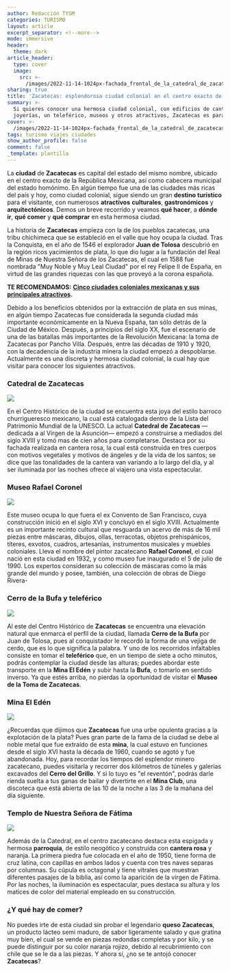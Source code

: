 ```yaml
---
author: Redacción TYSM
categories: TURISMO
layout: article
excerpt_separator: <!--more-->
mode: immersive
header:
  theme: dark
article_header:
  type: cover
  image:
    src: >-
      /images/2022-11-14-1024px-fachada_frontal_de_la_catedral_de_zacatecas-_zac.jpeg
sharing: true
title: 'Zacatecas: esplendorosa ciudad colonial en el centro exacto de México'
summary: >-
  Si quieres conocer una hermosa ciudad colonial, con edificios de cantera rosa,
  joyerías, un teleférico, museos y otros atractivos, Zacatecas es para ti
cover: >-
  /images/2022-11-14-1024px-fachada_frontal_de_la_catedral_de_zacatecas-_zac.jpeg
tags: turismo viajes ciudades
show_author_profile: false
comment: false
_template: plantilla
---
```







La **ciudad** de **Zacatecas** es capital del estado del mismo nombre, ubicado en el centro exacto de la República Mexicana, así como cabecera municipal del estado homónimo. En algún tiempo fue una de las ciudades más ricas del país y hoy, como ciudad colonial, sigue siendo un gran **destino turístico** para el visitante, con numerosos **atractivos** **culturales**, **gastronómicos** y **arquitectónicos**. Demos un breve recorrido y veamos **qué hacer**, a **dónde ir**, **qué comer** y **qué comprar** en esta hermosa ciudad.

La historia de **Zacatecas** empieza con la de los pueblos zacatecas, una tribu chichimeca que se estableció en el valle que hoy ocupa la ciudad. Tras la Conquista, en el año de 1546 el explorador **Juan de Tolosa** descubrió en la región ricos yacimientos de plata, lo que dio lugar a la fundación del Real de Minas de Nuestra Señora de los Zacatecas, el cual en 1588 fue nombrada "Muy Noble y Muy Leal Ciudad" por el rey Felipe II de España, en virtud de las grandes riquezas con las que proveyó a la corona española.

**TE RECOMENDAMOS:** [**Cinco ciudades coloniales mexicanas y sus principales atractivos**](https://blog.tonoysumariachi.com/turismo/2022/06/15/cinco-ciudades-coloniales-mexicanas.html)**.**

Debido a los beneficios obtenidos por la extracción de plata en sus minas, en algún tiempo Zacatecas fue considerada la segunda ciudad más importante económicamente en la Nueva España, tan sólo detrás de la Ciudad de México. Después, a principios del siglo XX, fue el escenario de una de las batallas más importantes de la Revolución Mexicana: la toma de Zacatecas por Pancho Villa. Después, entre las décadas de 1910 y 1920, con la decadencia de la industria minera la ciudad empezó a despoblarse. Actualmente es una discreta y hermosa ciudad colonial, la cual hay que visitar para conocer los siguientes atractivos.

### Catedral de Zacatecas

![](https://upload.wikimedia.org/wikipedia/commons/thumb/9/96/Catedral%2C_Arquitectura_Colonial%2C_Zacatecas_%2816461248359%29.jpg/1024px-Catedral%2C_Arquitectura_Colonial%2C_Zacatecas_%2816461248359%29.jpg)

En el Centro Histórico de la ciudad se encuentra esta joya del estilo barroco churrigueresco mexicano, la cual está catalogada dentro de la Lista del Patrimonio Mundial de la UNESCO. La actual **Catedral de Zacatecas** —dedicada a al Virgen de la Asunción— empezó a construirse a mediados del siglo XVIII y tomó mas de cien años para completarse. Destaca por su fachada realizada en cantera rosa, la cual está construida en tres cuerpos con motivos vegetales y motivos de ángeles y de la vida de los santos; se dice que las tonalidades de la cantera van variando a lo largo del día, y al ser iluminada por las noches ofrece al viajero una vista espectacular.

### Museo Rafael Coronel

![](https://upload.wikimedia.org/wikipedia/commons/thumb/b/b5/Museo_Rafael_Coronel%2C_Jard%C3%ADn_-_panoramio.jpg/1024px-Museo_Rafael_Coronel%2C_Jard%C3%ADn_-_panoramio.jpg)

Este museo ocupa lo que fuera el ex Convento de San Francisco, cuya construcción inició en el siglo XVI y concluyó en el siglo XVIII. Actualmente es un importante recinto cultural que resguarda un acervo de más de 16 mil piezas entre máscaras, dibujos, ollas, terracotas, objetos prehispánicos, títeres, exvotos, cuadros, artesanías, instrumentos musicales y muebles coloniales. Lleva el nombre del pintor zacatecano **Rafael Coronel**, el cual nació en esta ciudad en 1932, y como museo fue inaugurado el 5 de julio de 1990. Los expertos consideran su colección de máscaras como la más grande del mundo y posee, también, una colección de obras de Diego Rivera-

### Cerro de la Bufa y teleférico

![](https://upload.wikimedia.org/wikipedia/commons/thumb/c/ca/Zacatecas_Panoramic_View.jpg/1024px-Zacatecas_Panoramic_View.jpg)

Al este del Centro Histórico de **Zacatecas** se encuentra una elevación natural que enmarca el perfil de la ciudad, llamada **Cerro de la Bufa** por Juan de Tolosa, pues al conquistador le recordó la forma de una vejiga de cerdo, que es lo que significa la palabra. Y uno de los recorridos infaltables consiste en tomar el **teleférico** que, en un tiempo de siete a ocho minutos, podrás contemplar la ciudad desde las alturas; puedes abordar este transporte en la **Mina El Edén** y subir hasta la **Bufa**, o tomarlo en sentido inverso. Ya que estés arriba, no pierdas la oportunidad de visitar el **Museo de la Toma de Zacatecas**.

### Mina El Edén

![](https://upload.wikimedia.org/wikipedia/commons/d/d6/Mina_El_Ed%C3%A9n_Zacatecas_M%C3%A9xico.jpg)

¿Recuerdas que dijimos que **Zacatecas** fue una urbe opulenta gracias a la explotación de la plata? Pues gran parte de la fama de la ciudad se debe al noble metal que fue extraído de esta **mina**, la cual estuvo en funciones desde el siglo XVI hasta la década de 1960, cuando se agotó y fue abandonada. Hoy, para recordar los tiempos del esplendor minero zacatecano, puedes visitarla y recorrer dos kilómetros de túneles y galerías excavados del **Cerro del Grillo**. Y si lo tuyo es "el reventón", podrás darle rienda suelta a tus ganas de bailar y divertirte en el **Mina Club**, una discoteca que está abierta de las 10 de la noche a las 3 de la mañana del día siguiente.

### Templo de Nuestra Señora de Fátima

![](https://upload.wikimedia.org/wikipedia/commons/0/0d/Our_Lady_of_Fatima_Church%2C_Zacatecas_city%2C_Zacatecas_state%2C_Mexico_02.jpg)

Además de la Catedral, en el centro zacatecano destaca esta espigada y hermosa **parroquia**, de estilo neogótico y construida con **cantera rosa** y naranja. La primera piedra fue colocada en el año de 1950, tiene forma de cruz latina, con capillas en ambos lados y cuenta con tres naves separas por columnas. Su cúpula es octagonal y tiene vitrales que muestran diferentes pasajes de la biblia, así como la aparición de la virgen de Fátima. Por las noches, la iluminación es espectacular, pues destaca su altura y los matices de color del material empleado en su construcción.

### ¿Y qué hay de comer?

No puedes irte de esta ciudad sin probar el legendario **queso Zacatecas**, un producto lácteo semi maduro, de sabor ligeramente salado y que gratina muy bien, el cual se vende en piezas redondas completas y por kilo, y se puede distinguir por su color naranja rojizo, debido al recubrimiento con chile que se le da a las piezas. Y ahora sí, ¿no se te antojó conocer **Zacatecas**?
